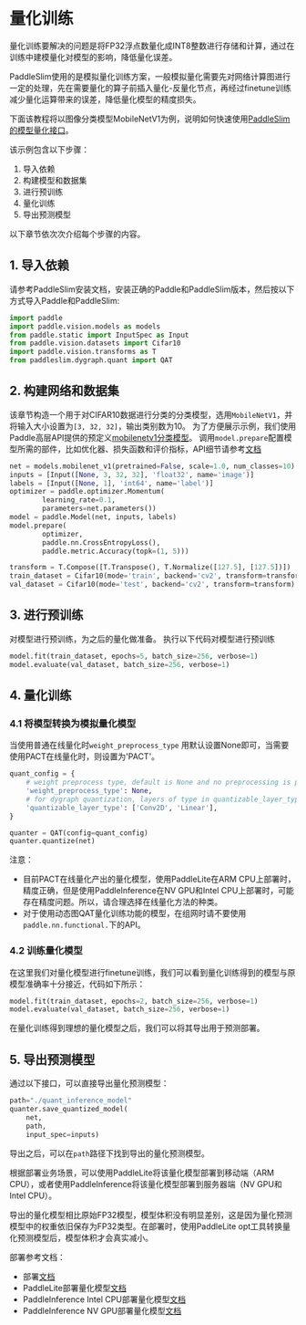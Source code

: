 #  量化训练

量化训练要解决的问题是将FP32浮点数量化成INT8整数进行存储和计算，通过在训练中建模量化对模型的影响，降低量化误差。

PaddleSlim使用的是模拟量化训练方案，一般模拟量化需要先对网络计算图进行一定的处理，先在需要量化的算子前插入量化-反量化节点，再经过finetune训练减少量化运算带来的误差，降低量化模型的精度损失。

下面该教程将以图像分类模型MobileNetV1为例，说明如何快速使用[PaddleSlim的模型量化接口]()。

该示例包含以下步骤：

1. 导入依赖
2. 构建模型和数据集
3. 进行预训练
4. 量化训练
5. 导出预测模型

以下章节依次次介绍每个步骤的内容。

## 1. 导入依赖

请参考PaddleSlim安装文档，安装正确的Paddle和PaddleSlim版本，然后按以下方式导入Paddle和PaddleSlim:

```python
import paddle
import paddle.vision.models as models
from paddle.static import InputSpec as Input
from paddle.vision.datasets import Cifar10
import paddle.vision.transforms as T
from paddleslim.dygraph.quant import QAT
```

## 2. 构建网络和数据集

该章节构造一个用于对CIFAR10数据进行分类的分类模型，选用`MobileNetV1`，并将输入大小设置为`[3, 32, 32]`，输出类别数为10。
为了方便展示示例，我们使用Paddle高层API提供的预定义[mobilenetv1分类模型](https://www.paddlepaddle.org.cn/documentation/docs/zh/develop/api/paddle/vision/models/mobilenetv1/MobileNetV1_cn.html#mobilenetv1)。
调用`model.prepare`配置模型所需的部件，比如优化器、损失函数和评价指标，API细节请参考[文档](https://www.paddlepaddle.org.cn/documentation/docs/zh/develop/api/paddle/hapi/model/Model_cn.html#prepare-optimizer-none-loss-function-none-metrics-none)

```python
net = models.mobilenet_v1(pretrained=False, scale=1.0, num_classes=10)
inputs = [Input([None, 3, 32, 32], 'float32', name='image')]
labels = [Input([None, 1], 'int64', name='label')]
optimizer = paddle.optimizer.Momentum(
        learning_rate=0.1,
        parameters=net.parameters())
model = paddle.Model(net, inputs, labels)
model.prepare(
        optimizer,
        paddle.nn.CrossEntropyLoss(),
        paddle.metric.Accuracy(topk=(1, 5)))

transform = T.Compose([T.Transpose(), T.Normalize([127.5], [127.5])])
train_dataset = Cifar10(mode='train', backend='cv2', transform=transform)
val_dataset = Cifar10(mode='test', backend='cv2', transform=transform)
```

## 3. 进行预训练

对模型进行预训练，为之后的量化做准备。
执行以下代码对模型进行预训练
```python
model.fit(train_dataset, epochs=5, batch_size=256, verbose=1)
model.evaluate(val_dataset, batch_size=256, verbose=1)
```


## 4. 量化训练

### 4.1 将模型转换为模拟量化模型

当使用普通在线量化时`weight_preprocess_type` 用默认设置None即可，当需要使用PACT在线量化时，则设置为'PACT'。

```python
quant_config = {
    # weight preprocess type, default is None and no preprocessing is performed.
    'weight_preprocess_type': None,
    # for dygraph quantization, layers of type in quantizable_layer_type will be quantized
    'quantizable_layer_type': ['Conv2D', 'Linear'],
}

quanter = QAT(config=quant_config)
quanter.quantize(net)
```

注意：
* 目前PACT在线量化产出的量化模型，使用PaddleLite在ARM CPU上部署时，精度正确，但是使用PaddleInference在NV GPU和Intel CPU上部署时，可能存在精度问题。所以，请合理选择在线量化方法的种类。
* 对于使用动态图QAT量化训练功能的模型，在组网时请不要使用`paddle.nn.functional.`下的API。

### 4.2 训练量化模型

在这里我们对量化模型进行finetune训练，我们可以看到量化训练得到的模型与原模型准确率十分接近，代码如下所示：

```python
model.fit(train_dataset, epochs=2, batch_size=256, verbose=1)
model.evaluate(val_dataset, batch_size=256, verbose=1)
```

在量化训练得到理想的量化模型之后，我们可以将其导出用于预测部署。


## 5. 导出预测模型

通过以下接口，可以直接导出量化预测模型：

```python
path="./quant_inference_model"
quanter.save_quantized_model(
    net,
    path,
    input_spec=inputs)
```

导出之后，可以在`path`路径下找到导出的量化预测模型。

根据部署业务场景，可以使用PaddleLite将该量化模型部署到移动端（ARM CPU），或者使用PaddleInference将该量化模型部署到服务器端（NV GPU和Intel CPU）。

导出的量化模型相比原始FP32模型，模型体积没有明显差别，这是因为量化预测模型中的权重依旧保存为FP32类型。在部署时，使用PaddleLite opt工具转换量化预测模型后，模型体积才会真实减小。

部署参考文档：
* 部署[文档](../../deploy/index.html)
* PaddleLite部署量化模型[文档](https://paddle-lite.readthedocs.io/zh/latest/user_guides/quant_aware.html)
* PaddleInference Intel CPU部署量化模型[文档](https://paddle-inference.readthedocs.io/en/latest/optimize/paddle_x86_cpu_int8.html)
* PaddleInference NV GPU部署量化模型[文档](https://paddle-inference.readthedocs.io/en/latest/optimize/paddle_trt.html)
